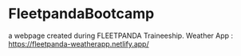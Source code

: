 # FleetpandaBootcamp
a webpage created during FLEETPANDA Traineeship.
Weather App : https://fleetpanda-weatherapp.netlify.app/
